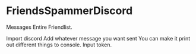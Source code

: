 # FriendsSpammerDiscord

Messages Entire Friendlist.

Import discord
Add whatever message you want sent
You can make it print out different things to console.
Input token.
